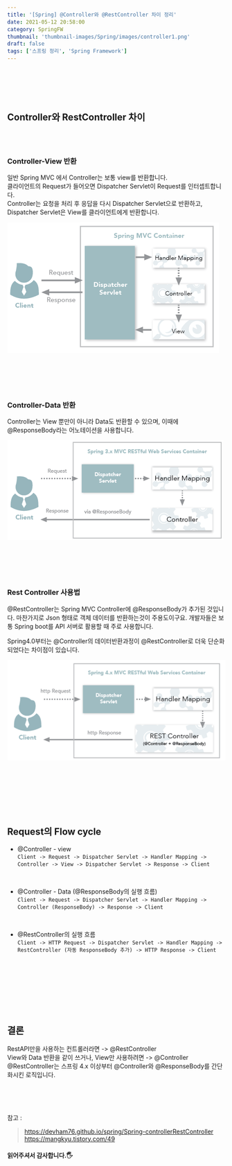 ```yaml
---
title: '[Spring] @Controller와 @RestController 차이 정리'
date: 2021-05-12 20:58:00
category: SpringFW
thumbnail: 'thumbnail-images/Spring/images/controller1.png'
draft: false
tags: ['스프링 정리', 'Spring Framework']
---
```


<br>
<br>
<br>
<br>

## Controller와 RestController 차이

<br>
<br>

### Controller-View 반환

일반 Spring MVC 에서 Controller는 보통 view를 반환합니다.<br>
클라이언트의 Request가 들어오면 Dispatcher Servlet이 Request를 인터셉트합니다.<br>
Controller는 요청을 처리 후 응답을 다시 Dispatcher Servlet으로 반환하고, Dispatcher Servlet은 View를 클라이언트에게 반환합니다.

![](./images/controller1.png)

<br>
<br>
<br>
<br>

### Controller-Data 반환

Controller는 View 뿐만이 아니라 Data도 반환할 수 있으며, 이때에 @ResponseBody라는 어노테이션을 사용합니다.

![](./images/controller2.png)

<br>
<br>
<br>
<br>

### Rest Controller 사용법

@RestController는 Spring MVC Controller에 @ResponseBody가 추가된 것입니다. 마찬가지로 Json 형태로 객체 데이터를 반환하는것이 주용도이구요. 개발자들은 보통 Spring boot를 API 서버로 활용할 때 주로 사용합니다.

Spring4.0부터는 @Controller의 데이터반환과정이 @RestController로 더욱 단순화 되었다는 차이점이 있습니다.

![](./images/controller3.png)

<br>
<br>
<br>
<br>
<br>
<br>

## Request의 Flow cycle

- @Controller - view <br>
  `Client -> Request -> Dispatcher Servlet -> Handler Mapping -> Controller -> View -> Dispatcher Servlet -> Response -> Client`

<br>

- @Controller - Data (@ResponseBody의 실행 흐름) <br>
  `Client -> Request -> Dispatcher Servlet -> Handler Mapping -> Controller (ResponseBody) -> Response -> Client`

<br>

- @RestController의 실행 흐름 <br>
  `Client -> HTTP Request -> Dispatcher Servlet -> Handler Mapping -> RestController (자동 ResponseBody 추가) -> HTTP Response -> Client`

<br>
<br>
<br>
<br>
<br>
<br>
<br>

## 결론

RestAPI만을 사용하는 컨트롤러라면 -> @RestController<br>
View와 Data 반환을 같이 쓰거나, View만 사용하려면 -> @Controller<br>
@RestController는 스프링 4.x 이상부터 @Controller와 @ResponseBody를 간단화시킨 로직입니다.

<br>
<br>
<br>

참고 :

> https://devham76.github.io/spring/Spring-controllerRestController https://mangkyu.tistory.com/49

#### 읽어주셔서 감사합니다.🖐
